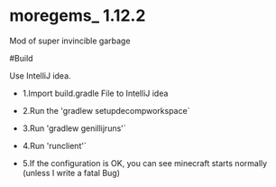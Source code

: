 # moregems_ 1.12.2

Mod of super invincible garbage



#Build

Use IntelliJ idea.

- 1.Import build.gradle File to IntelliJ idea

- 2.Run the 'gradlew setupdecompworkspace`

- 3.Run 'gradlew genillijruns'`

- 4.Run 'runclient'`
- 5.If the configuration is OK, you can see minecraft starts normally (unless I write a fatal Bug)